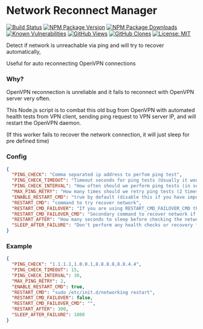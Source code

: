 # Network Reconnect Manager

[![Build Status](https://github.com/ayanamitech/network-reconnect/workflows/Node%20lint/badge.svg)](https://github.com/ayanamitech/network-reconnect/actions)
[![NPM Package Version](https://img.shields.io/npm/v/network-reconnect.svg)](https://npmjs.org/package/network-reconnect)
[![NPM Package Downloads](https://img.shields.io/npm/dm/network-reconnect.svg)](https://npmjs.org/package/network-reconnect)
[![Known Vulnerabilities](https://snyk.io/test/github/ayanamitech/network-reconnect/badge.svg?style=flat-square)](https://snyk.io/test/github/ayanamitech/network-reconnect)
[![GitHub Views](https://img.shields.io/badge/dynamic/json?color=green&label=Views&query=uniques&url=https://github.com/ayanamitech/node-github-repo-stats/blob/main/data/ayanamitech/network-reconnect/views.json?raw=True&logo=github)](https://github.com/ayanamitech/network-reconnect)
[![GitHub Clones](https://img.shields.io/badge/dynamic/json?color=success&label=Clone&query=uniques&url=https://github.com/ayanamitech/node-github-repo-stats/blob/main/data/ayanamitech/network-reconnect/clone.json?raw=True&logo=github)](https://github.com/ayanamitech/network-reconnect)
[![License: MIT](https://img.shields.io/badge/License-MIT-blue.svg?style=flat-square)](https://opensource.org/licenses/MIT)

Detect if network is unreachable via ping and will try to recover automatically,

Useful for auto reconnecting OpenVPN connections

### Why?

OpenVPN reconnection is unreliable and it fails to reconnect with OpenVPN server very often.

This Node.js script is to combat this old bug from OpenVPN with automated health tests from VPN client, sending ping request to VPN server IP, and will restart the OpenVPN daemon.

(If this worker fails to recover the network connection, it will just sleep for pre defined time)

### Config

```json
{
  "PING_CHECK": "Comma separated ip address to perfom ping test",
  "PING_CHECK_TIMEOUT": "Timeout seconds for ping tests (Usually it wouldn't be longer than 5~10 seconds)",
  "PING_CHECK_INTERVAL": "How often should we perform ping tests (in seconds)",
  "MAX_PING_RETRY": "How many times should we retry ping tests (2 times would be recommended since ping tests wouldn't be failed too much for normal internet connection)",
  "ENABLE_RESTART_CMD": "true by default (disable this if you have imported this library and willing to use your custom callback function to recover network)",
  "RESTART_CMD": "command to try recover network",
  "RESTART_CMD_FAILOVER": "If you are using RESTART_CMD_FAILOVER_CMD this value should be true",
  "RESTART_CMD_FAILOVER_CMD": "Secondary command to recover network if the first one isn't sufficient to recover the network",
  "RESTART_AFTER": "How many seconds to sleep before checking the network (Recommend value is 120 ~ 300 seconds)",
  "SLEEP_AFTER_FAILURE": "Don't perform any health checks or recovery for this amount of time"
}
```

### Example

```json
{
  "PING_CHECK": "1.1.1.1,1.0.0.1,8.8.8.8,8.8.4.4",
  "PING_CHECK_TIMEOUT": 15,
  "PING_CHECK_INTERVAL": 30,
  "MAX_PING_RETRY": 2,
  "ENABLE_RESTART_CMD": true,
  "RESTART_CMD": "sudo /etc/init.d/networking restart",
  "RESTART_CMD_FAILOVER": false,
  "RESTART_CMD_FAILOVER_CMD": "",
  "RESTART_AFTER": 300,
  "SLEEP_AFTER_FAILURE": 1800
}
```
